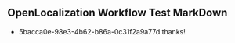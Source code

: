 ## OpenLocalization Workflow Test MarkDown
* 5bacca0e-98e3-4b62-b86a-0c31f2a9a77d 
thanks!<!--HONumber=Mar16_HO2-->
